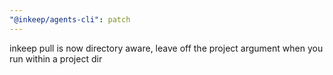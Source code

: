 ```yaml
---
"@inkeep/agents-cli": patch
---
```


inkeep pull is now directory aware, leave off the project argument when you run within a project dir

